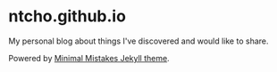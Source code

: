 # ntcho.github.io

My personal blog about things I've discovered and would like to share.

Powered by [Minimal Mistakes Jekyll theme](https://github.com/mmistakes/minimal-mistakes).